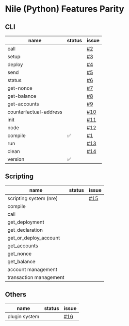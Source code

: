 # Nile (Python) Features Parity

## CLI

| name                   | status | issue
|------------------------|--------|-------
| call                   |        | [#2](https://github.com/OpenZeppelin/nile-rs/issues/2)
| setup                  |        | [#3](https://github.com/OpenZeppelin/nile-rs/issues/3)
| deploy                 |        | [#4](https://github.com/OpenZeppelin/nile-rs/issues/4)
| send                   |        | [#5](https://github.com/OpenZeppelin/nile-rs/issues/5)
| status                 |        | [#6](https://github.com/OpenZeppelin/nile-rs/issues/6)
| get-nonce              |        | [#7](https://github.com/OpenZeppelin/nile-rs/issues/7)
| get-balance            |        | [#8](https://github.com/OpenZeppelin/nile-rs/issues/8)
| get-accounts           |        | [#9](https://github.com/OpenZeppelin/nile-rs/issues/9)
| counterfactual-address |        | [#10](https://github.com/OpenZeppelin/nile-rs/issues/10)
| init                   |        | [#11](https://github.com/OpenZeppelin/nile-rs/issues/11)
| node                   |        | [#12](https://github.com/OpenZeppelin/nile-rs/issues/12)
| compile                | ✅      | [#1](https://github.com/OpenZeppelin/nile-rs/issues/1)
| run                    |        | [#13](https://github.com/OpenZeppelin/nile-rs/issues/13)
| clean                  |        | [#14](https://github.com/OpenZeppelin/nile-rs/issues/14)
| version                | ✅      |

## Scripting

| name                   | status | issue
|------------------------|--------|-------
| scripting system (nre) |        | [#15](https://github.com/OpenZeppelin/nile-rs/issues/15)
| compile                |        |
| call                   |        |
| get_deployment         |        |
| get_declaration        |        |
| get_or_deploy_account  |        |
| get_accounts           |        |
| get_nonce              |        |
| get_balance            |        |
| account management     |        |
| transaction management |        |


## Others

| name                   | status | issue
|------------------------|--------|-------
| plugin system          |        | [#16](https://github.com/OpenZeppelin/nile-rs/issues/16)
